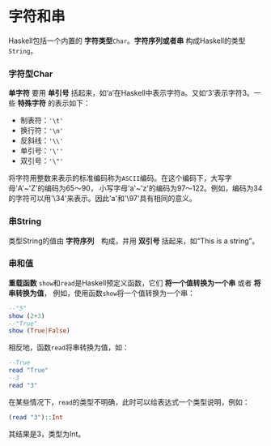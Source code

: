 字符和串
=============================================
Haskell包括一个内置的 **字符类型**`Char`。**字符序列或者串** 构成Haskell的类型`String`。

### 字符型Char
**单字符** 要用 **单引号** 括起来，如‘a’在Haskell中表示字符a。又如‘3’表示字符3。一些 **特殊字符** 的表示如下：
+ 制表符：`'\t'`
+ 换行符：`'\n'`
+ 反斜线：`'\\'`
+ 单引号：`'\''`
+ 双引号：`'\"'`

将字符用整数来表示的标准编码称为`ASCII`编码。在这个编码下，大写字母'A'~'Z'的编码为65～90，
小写字母'a'~'z'的编码为97～122。例如，编码为34的字符可以用'\34'来表示。因此'a'和'\97'具有相同的意义。

### 串String
类型String的值由 **字符序列**　构成，并用 **双引号** 括起来，如“This is a string”。

### 串和值
**重载函数** `show`和`read`是Haskell预定义函数，它们 **将一个值转换为一个串** 或者 **将串转换为值**，
例如，使用函数`show`将一个值转换为一个串：
```haskell
--"5"
show (2+3)
--"True"
show (True|False)
```
相反地，函数`read`将串转换为值，如：
```haskell
--True
read "True"
--3
read "3"
```
在某些情况下，`read`的类型不明确，此时可以给表达式一个类型说明，例如：
```haskell
(read "3")::Int
```
其结果是3，类型为Int。
